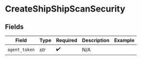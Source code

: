 # CreateShipShipScanSecurity


## Fields

| Field              | Type               | Required           | Description        | Example            |
| ------------------ | ------------------ | ------------------ | ------------------ | ------------------ |
| `agent_token`      | *str*              | :heavy_check_mark: | N/A                |                    |